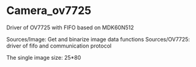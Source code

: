 # Camera_ov7725
Driver of OV7725 with FIFO based on MDK60N512

Sources/Image: Get and binarize image data functions
Sources/OV7725: driver of fifo and communication protocol

The single image size: 25*80
